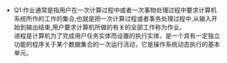    *  Q1:作业通常是指用户在一次计算过程中或者一次事物处理过程中要求计算机系统所作的工作的集合,也就是把一次计算过程或者事务处理过程中,从输入开始到输出结束,用户要求计算机所做的有关的全部工作称为作业。  
    进程是计算机为了完成用户任务实体而设置的执行实体，是一个具有一定独立功能的程序关于某个数据集合的一次运行活动，它是操作系统动态执行的基本单元。  
    
